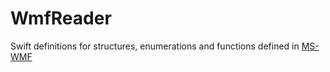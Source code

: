 # WmfReader

Swift definitions for structures, enumerations and functions defined in [MS-WMF](https://docs.microsoft.com/en-us/openspecs/windows_protocols/ms-wmf/)
